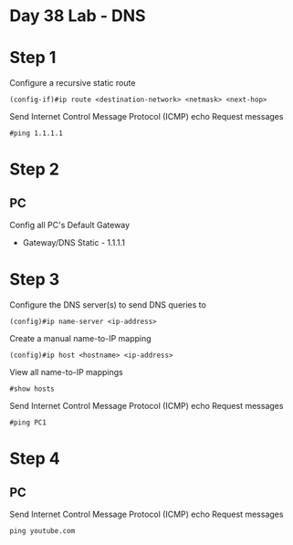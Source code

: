 # Day 38 Lab - DNS

# Step 1

Configure a recursive static route

```
(config-if)#ip route <destination-network> <netmask> <next-hop>
```

Send Internet Control Message Protocol (ICMP) echo Request messages

```
#ping 1.1.1.1
```

# Step 2

## PC

Config all PC's Default Gateway

- Gateway/DNS Static - 1.1.1.1

##

# Step 3

Configure the DNS server(s) to send DNS queries to

```
(config)#ip name-server <ip-address>
```

Create a manual name-to-IP mapping

```
(config)#ip host <hostname> <ip-address>
```

View all name-to-IP mappings

```
#show hosts
```

Send Internet Control Message Protocol (ICMP) echo Request messages

```
#ping PC1
```

# Step 4

## PC

Send Internet Control Message Protocol (ICMP) echo Request messages

```
ping youtube.com
```

##
